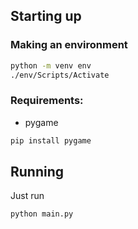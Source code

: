 ## Starting up

### Making an environment

```bash
python -m venv env
./env/Scripts/Activate
```


### Requirements:
 - pygame

```bash
pip install pygame
```

## Running

Just run
```bash
python main.py
```